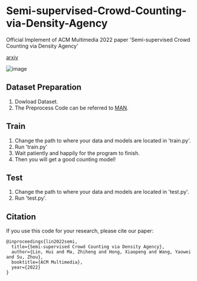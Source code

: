 # Semi-supervised-Crowd-Counting-via-Density-Agency
Official Implement of ACM Multimedia 2022 paper 'Semi-supervised Crowd Counting via Density Agency'

[arxiv](https://arxiv.org/pdf/2209.02955.pdf)

![image](structure.png)

## Dataset Preparation
1. Dowload Dataset.
2. The Preprocess Code can be referred to [MAN](https://github.com/LoraLinH/Boosting-Crowd-Counting-via-Multifaceted-Attention).

## Train
1. Change the path to where your data and models are located in 'train.py'.
2. Run 'train.py'
3. Wait patiently and happily for the program to finish.
4. Then you will get a good counting model!


## Test
1. Change the path to where your data and models are located in 'test.py'.
2. Run 'test.py'.

## Citation
If you use this code for your research, please cite our paper:

```
@inproceedings{lin2022semi,
  title={Semi-supervised Crowd Counting via Density Agency},
  author={Lin, Hui and Ma, Zhiheng and Hong, Xiaopeng and Wang, Yaowei and Su, Zhou},
  booktitle={ACM Multimedia},
  year={2022}
}
```

